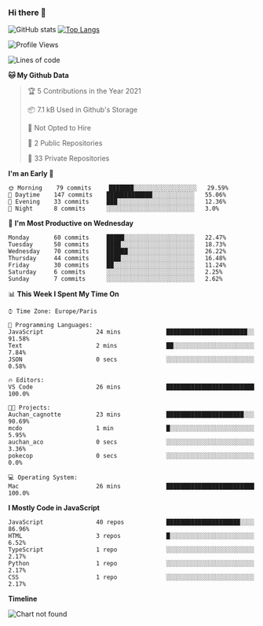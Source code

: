 ### Hi there 👋


![GitHub stats](https://github-readme-stats.vercel.app/api?username=remmmmmm&theme=dark&show_icons=true&count_private=true)
[![Top Langs](https://github-readme-stats.vercel.app/api/top-langs/?username=remmmmmm&layout=compact)](https://github.com/anuraghazra/github-readme-stats)



<!--START_SECTION:waka-->
![Profile Views](http://img.shields.io/badge/Profile%20Views-0-blue)

![Lines of code](https://img.shields.io/badge/From%20Hello%20World%20I%27ve%20Written-1.2%20million%20lines%20of%20code-blue)

**🐱 My Github Data** 

> 🏆 5 Contributions in the Year 2021
 > 
> 📦 7.1 kB Used in Github's Storage 
 > 
> 🚫 Not Opted to Hire
 > 
> 📜 2 Public Repositories 
 > 
> 🔑 33 Private Repositories  
 > 
**I'm an Early 🐤** 

```text
🌞 Morning    79 commits     ███████░░░░░░░░░░░░░░░░░░   29.59% 
🌆 Daytime    147 commits    █████████████░░░░░░░░░░░░   55.06% 
🌃 Evening    33 commits     ███░░░░░░░░░░░░░░░░░░░░░░   12.36% 
🌙 Night      8 commits      ░░░░░░░░░░░░░░░░░░░░░░░░░   3.0%

```
📅 **I'm Most Productive on Wednesday** 

```text
Monday       60 commits     █████░░░░░░░░░░░░░░░░░░░░   22.47% 
Tuesday      50 commits     ████░░░░░░░░░░░░░░░░░░░░░   18.73% 
Wednesday    70 commits     ██████░░░░░░░░░░░░░░░░░░░   26.22% 
Thursday     44 commits     ████░░░░░░░░░░░░░░░░░░░░░   16.48% 
Friday       30 commits     ██░░░░░░░░░░░░░░░░░░░░░░░   11.24% 
Saturday     6 commits      ░░░░░░░░░░░░░░░░░░░░░░░░░   2.25% 
Sunday       7 commits      ░░░░░░░░░░░░░░░░░░░░░░░░░   2.62%

```


📊 **This Week I Spent My Time On** 

```text
⌚︎ Time Zone: Europe/Paris

💬 Programming Languages: 
JavaScript               24 mins             ███████████████████████░░   91.58% 
Text                     2 mins              ██░░░░░░░░░░░░░░░░░░░░░░░   7.84% 
JSON                     0 secs              ░░░░░░░░░░░░░░░░░░░░░░░░░   0.58%

🔥 Editors: 
VS Code                  26 mins             █████████████████████████   100.0%

🐱‍💻 Projects: 
Auchan_cagnotte          23 mins             ██████████████████████░░░   90.69% 
mcdo                     1 min               █░░░░░░░░░░░░░░░░░░░░░░░░   5.95% 
auchan_aco               0 secs              ░░░░░░░░░░░░░░░░░░░░░░░░░   3.36% 
pokecop                  0 secs              ░░░░░░░░░░░░░░░░░░░░░░░░░   0.0%

💻 Operating System: 
Mac                      26 mins             █████████████████████████   100.0%

```

**I Mostly Code in JavaScript** 

```text
JavaScript               40 repos            █████████████████████░░░░   86.96% 
HTML                     3 repos             █░░░░░░░░░░░░░░░░░░░░░░░░   6.52% 
TypeScript               1 repo              ░░░░░░░░░░░░░░░░░░░░░░░░░   2.17% 
Python                   1 repo              ░░░░░░░░░░░░░░░░░░░░░░░░░   2.17% 
CSS                      1 repo              ░░░░░░░░░░░░░░░░░░░░░░░░░   2.17%

```


**Timeline**

![Chart not found](https://raw.githubusercontent.com/remmmmmm/remmmmmm/main/charts/bar_graph.png) 


<!--END_SECTION:waka-->
